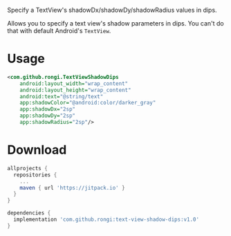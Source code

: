 Specify a TextView's shadowDx/shadowDy/shadowRadius values in dips.

Allows you to specify a text view's shadow parameters in dips. You can't do that with default Android's `TextView`.

Usage
=====

```xml
<com.github.rongi.TextViewShadowDips
    android:layout_width="wrap_content"
    android:layout_height="wrap_content"
    android:text="@string/text"
    app:shadowColor="@android:color/darker_gray"
    app:shadowDx="2sp"
    app:shadowDy="2sp"
    app:shadowRadius="2sp"/>
```

Download
========

```groovy
allprojects {
  repositories {
    ...
    maven { url 'https://jitpack.io' }
  }
}
```

```groovy
dependencies {
  implementation 'com.github.rongi:text-view-shadow-dips:v1.0'
}
```
